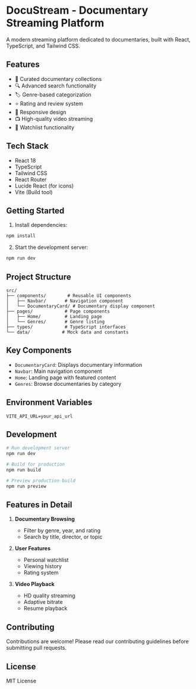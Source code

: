 # DocuStream - Documentary Streaming Platform

A modern streaming platform dedicated to documentaries, built with React, TypeScript, and Tailwind CSS.

## Features

- 🎥 Curated documentary collections
- 🔍 Advanced search functionality
- 🏷️ Genre-based categorization
- ⭐ Rating and review system
- 📱 Responsive design
- 📺 High-quality video streaming
- 🔖 Watchlist functionality

## Tech Stack

- React 18
- TypeScript
- Tailwind CSS
- React Router
- Lucide React (for icons)
- Vite (Build tool)

## Getting Started

1. Install dependencies:
```bash
npm install
```

2. Start the development server:
```bash
npm run dev
```

## Project Structure

```
src/
├── components/        # Reusable UI components
│   ├── Navbar/       # Navigation component
│   └── DocumentaryCard/ # Documentary display component
├── pages/            # Page components
│   ├── Home/         # Landing page
│   └── Genres/       # Genre listing
├── types/            # TypeScript interfaces
└── data/            # Mock data and constants
```

## Key Components

- `DocumentaryCard`: Displays documentary information
- `Navbar`: Main navigation component
- `Home`: Landing page with featured content
- `Genres`: Browse documentaries by category

## Environment Variables

```env
VITE_API_URL=your_api_url
```

## Development

```bash
# Run development server
npm run dev

# Build for production
npm run build

# Preview production build
npm run preview
```

## Features in Detail

1. **Documentary Browsing**
   - Filter by genre, year, and rating
   - Search by title, director, or topic

2. **User Features**
   - Personal watchlist
   - Viewing history
   - Rating system

3. **Video Playback**
   - HD quality streaming
   - Adaptive bitrate
   - Resume playback

## Contributing

Contributions are welcome! Please read our contributing guidelines before submitting pull requests.

## License

MIT License